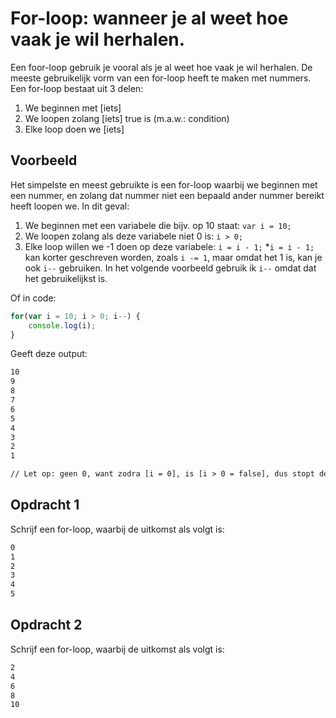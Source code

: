 # For-loop: wanneer je al weet hoe vaak je wil herhalen.

Een foor-loop gebruik je vooral als je al weet hoe vaak je wil herhalen. De meeste gebruikelijk vorm van een for-loop heeft te maken met nummers. Een for-loop bestaat uit 3 delen:

 1. We beginnen met [iets]
 2. We loopen zolang [iets] true is (m.a.w.: condition)
 3. Elke loop doen we [iets]

## Voorbeeld

Het simpelste en meest gebruikte is een for-loop waarbij we beginnen met een nummer, en zolang dat nummer niet een bepaald ander nummer bereikt heeft loopen we. In dit geval:

 1. We beginnen met een variabele die bijv. op 10 staat: `var i = 10;`
 2. We loopen zolang als deze variabele niet 0 is: `i > 0;`
 3. Elke loop willen we -1 doen op deze variabele: `i = i - 1;`
 	*`i = i - 1;` kan korter geschreven worden, zoals `i -= 1`, maar omdat het 1 is, kan je ook `i--` gebruiken. In het volgende voorbeeld gebruik ik `i--` omdat dat het gebruikelijkst is.

Of in code:

```js
for(var i = 10; i > 0; i--) {
	console.log(i);
}
```

Geeft deze output:

```txt
10
9
8
7
6
5
4
3
2
1

// Let op: geen 0, want zodra [i = 0], is [i > 0 = false], dus stopt de loop.
```

## Opdracht 1

Schrijf een for-loop, waarbij de uitkomst als volgt is:

```txt
0
1
2
3
4
5
```

## Opdracht 2

Schrijf een for-loop, waarbij de uitkomst als volgt is:

```txt
2
4
6
8
10
```
